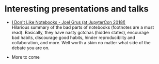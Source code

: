 # Interesting presentations and talks

- [I Don't Like Notebooks - Joel Grus (at JupyterCon 2018!)](https://docs.google.com/presentation/d/1n2RlMdmv1p25Xy5thJUhkKGvjtV-dkAIsUXP-AL4ffI/)  
  Hilarious summary of the bad parts of notebooks (footnotes are a must read). Basically, they have nasty gotchas (hidden states), encourage bad habits, discourage good habits, hinder reproduciblity and collaboration, and more. Well worth a skim no matter what side of the debate you are on.

- More to come

